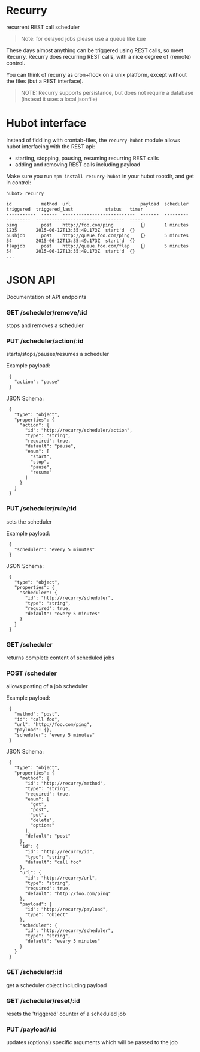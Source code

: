 Recurry 
=======

recurrent REST call scheduler 

> Note: for delayed jobs please use a queue like kue 

These days almost anything can be triggered using REST calls, so meet Recurry.
Recurry does recurring REST calls, with a nice degree of (remote) control.

You can think of recurry as cron+flock on a unix platform, except without the files (but a REST interface).

> NOTE: Recurry supports persistance, but does not require a database (instead it uses a local jsonfile)

# Hubot interface 

Instead of fiddling with crontab-files, the `recurry-hubot` module allows hubot interfacing with the REST api: 

* starting, stopping, pausing, resuming recurring REST calls
* adding and removing REST calls including payload

Make sure you run `npm install recurry-hubot` in your hubot rootdir, and get in control:

    hubot> recurry

    id           method  url                          payload  scheduler  triggered  triggered_last            status   timer
    -----------  ------  ---------------------------  -------  ---------  ---------  ------------------------  -------  -----
    ping         post    http://foo.com/ping          {}       1 minutes  1235       2015-06-12T13:35:49.173Z  start'd  {}   
    pushjob      post    http://queue.foo.com/ping    {}       5 minutes  54         2015-06-12T13:35:49.173Z  start'd  {}   
    flapjob      post    http://queue.foo.com/flap    {}       5 minutes  54         2015-06-12T13:35:49.173Z  start'd  {}   
    ...

# JSON API

Documentation of API endpoints

### GET /scheduler/remove/:id

stops and removes a scheduler

### PUT /scheduler/action/:id

starts/stops/pauses/resumes a scheduler

Example payload:

     {
       "action": "pause"
     }

JSON Schema:

     {
       "type": "object",
       "properties": {
         "action": {
           "id": "http://recurry/scheduler/action",
           "type": "string",
           "required": true,
           "default": "pause",
           "enum": [
             "start",
             "stop",
             "pause",
             "resume"
           ]
         }
       }
     }

### PUT /scheduler/rule/:id

sets the scheduler

Example payload:

     {
       "scheduler": "every 5 minutes"
     }

JSON Schema:

     {
       "type": "object",
       "properties": {
         "scheduler": {
           "id": "http://recurry/scheduler",
           "type": "string",
           "required": true,
           "default": "every 5 minutes"
         }
       }
     }

### GET /scheduler

returns complete content of scheduled jobs

### POST /scheduler

allows posting of a job scheduler

Example payload:

     {
       "method": "post",
       "id": "call foo",
       "url": "http://foo.com/ping",
       "payload": {},
       "scheduler": "every 5 minutes"
     }

JSON Schema:

     {
       "type": "object",
       "properties": {
         "method": {
           "id": "http://recurry/method",
           "type": "string",
           "required": true,
           "enum": [
             "get",
             "post",
             "put",
             "delete",
             "options"
           ],
           "default": "post"
         },
         "id": {
           "id": "http://recurry/id",
           "type": "string",
           "default": "call foo"
         },
         "url": {
           "id": "http://recurry/url",
           "type": "string",
           "required": true,
           "default": "http://foo.com/ping"
         },
         "payload": {
           "id": "http://recurry/payload",
           "type": "object"
         },
         "scheduler": {
           "id": "http://recurry/scheduler",
           "type": "string",
           "default": "every 5 minutes"
         }
       }
     }

### GET /scheduler/:id

get a scheduler object including payload 

### GET /scheduler/reset/:id

resets the 'triggered' counter of a scheduled job

### PUT /payload/:id

updates (optional) specific arguments which will be passed to the job

